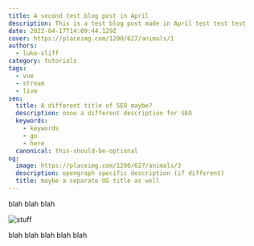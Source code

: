 ```yaml
---
title: A second test blog post in April
description: This is a test blog post made in April test test test
date: 2022-04-17T14:09:44.129Z
cover: https://placeimg.com/1200/627/animals/1
authors:
  - luke-oliff
category: tutorials
tags:
  - vue
  - stream
  - live
seo:
  title: A different title of SEO maybe?
  description: oooo a different description for SEO
  keywords:
    - keywords
    - go
    - here
  canonical: this-should-be-optional
og:
  image: https://placeimg.com/1200/627/animals/3
  description: opengraph specific description (if different)
  title: maybe a separate OG title as well
---
```


blah blah blah

![stuff](https://placeimg.com/1200/627/animals/3 "blah")

blah blah blah blah blah
